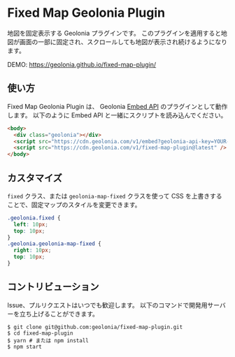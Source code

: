 # Fixed Map Geolonia Plugin

地図を固定表示する Geolonia プラグインです。
このプラグインを適用すると地図が画面の一部に固定され、スクロールしても地図が表示され続けるようになります。

DEMO: https://geolonia.github.io/fixed-map-plugin/

## 使い方

Fixed Map Geolonia Plugin は、 Geolonia [Embed API](https://docs.geolonia.com/embed-api/) のプラグインとして動作します。
以下のように Embed API と一緒にスクリプトを読み込んでください。

```html
<body>
  <div class="geolonia"></div>
  <script src="https://cdn.geolonia.com/v1/embed?geolonia-api-key=YOUR-API-KEY" />
  <script src="https://cdn.geolonia.com/v1/fixed-map-plugin@latest" />
</body>
```

## カスタマイズ

`fixed` クラス、または `geolonia-map-fixed` クラスを使って CSS を上書きすることで、固定マップのスタイルを変更できます。

```css
.geolonia.fixed {
  left: 10px;
  top: 10px;
}
.geolonia.geolonia-map-fixed {
  right: 10px;
  top: 10px;
}
```

## コントリビューション

Issue、プルリクエストはいつでも歓迎します。
以下のコマンドで開発用サーバーを立ち上げることができます。

```shell
$ git clone git@github.com:geolonia/fixed-map-plugin.git
$ cd fixed-map-plugin
$ yarn # または npm install
$ npm start
```
